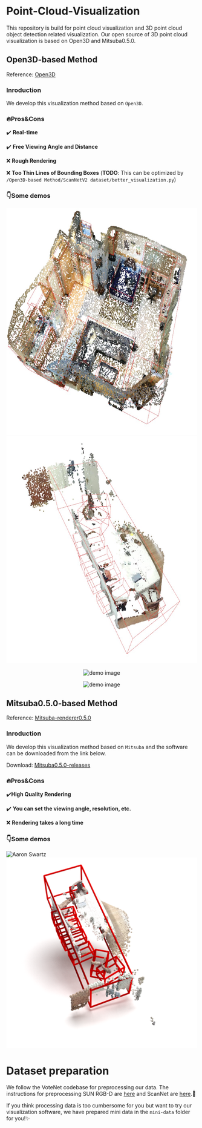 # Point-Cloud-Visualization
This repository is build for point cloud visualization and 3D point cloud object detection related visualization.
Our open source of 3D point cloud visualization is based on Open3D and Mitsuba0.5.0.
## Open3D-based Method
Reference: <a href="https://github.com/isl-org/Open3D" title="Open3D">Open3D</a>

### Inroduction
We develop this visualization method based on `Open3D`.

### 🔥Pros&Cons
✔️ **Real-time**

✔️ **Free Viewing Angle and Distance**

❌ **Rough Rendering**

❌ **Too Thin Lines of Bounding Boxes** (**TODO**: This can be optimized by `/Open3D-based Method/ScanNetV2 dataset/better_visualization.py`)

### 👇Some demos

<div align=center>
<img src="https://github.com/JiachengDeng/Point-Cloud-Visualization/raw/main/resources/Open3D_ScanNetV2.jpg" width = "600" height = "600" alt="A demo of a scene in the ScanNetV2 dataset with Open3D" />

<img src="https://github.com/JiachengDeng/Point-Cloud-Visualization/raw/main/resources/Open3D_SUNRGBD.jpg" width = "600" height = "600" alt="A demo of a scene in the SUN RGB-D dataset with Open3D" />

![demo image](https://github.com/JiachengDeng/Point-Cloud-Visualization/raw/main/resources/ScanNetV2.gif)

![demo image](https://github.com/JiachengDeng/Point-Cloud-Visualization/raw/main/resources/SUNRGBD.gif)
  
</div>

## Mitsuba0.5.0-based Method
Reference: <a href="https://www.mitsuba-renderer.org/devblog/2014/02/mitsuba-0-5-0-released/" title="Mitsuba-renderer0.5.0">Mitsuba-renderer0.5.0</a>

### Inroduction
We develop this visualization method based on `Mitsuba` and the software can be downloaded from the link below.

Download: <a href="http://www.mitsuba-renderer.org/releases/current/windows/" title="Mitsuba0.5.0-releases">Mitsuba0.5.0-releases</a> 

### 🔥Pros&Cons
✔️**High Quality Rendering**

✔️ **You can set the viewing angle, resolution, etc.**

❌ **Rendering takes a long time**

### 👇Some demos

![Aaron Swartz](https://github.com/JiachengDeng/Point-Cloud-Visualization/raw/main/resources/Mitasuba_ScanNetV2.png)
![Aaron Swartz](https://github.com/JiachengDeng/Point-Cloud-Visualization/raw/main/resources/Mitasuba_SUNRGBD.png)

# Dataset preparation

We follow the VoteNet codebase for preprocessing our data.
The instructions for preprocessing SUN RGB-D are [here](https://github.com/facebookresearch/votenet/tree/main/sunrgbd) and ScanNet are [here](https://github.com/facebookresearch/votenet/tree/main/scannet).🎉

If you think processing data is too cumbersome for you but want to try our visualization software, we have prepared mini data in the `mini-data` folder for you!✨
